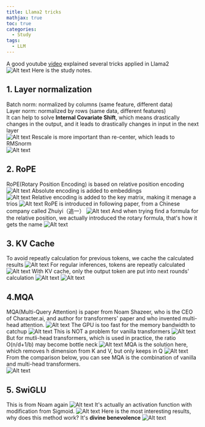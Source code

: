 ```yaml
---
title: Llama2 tricks
mathjax: true
toc: true
categories:
  - Study
tags:
  - LLM
---
```


A good youtube [video](https://www.youtube.com/watch?v=Mn_9W1nCFLo) explained several tricks applied in Llama2  
![Alt text](/assets/images/24-01-26-Llama2_files/summary.png)
Here is the study notes.
## 1. Layer normalization  
Batch norm: normalized by columns (same feature, different data)    
Layer norm: normalized by rows (same data, different features)  
It can help to solve **Internal Covariate Shift**, which means drastically changes in the output, and it leads to drastically changes in input in the next layer  
![Alt text](/assets/images/24-01-26-Llama2_files/layernorm.png)
Rescale is more important than re-center, which leads to RMSnorm  
![Alt text](/assets/images/24-01-26-Llama2_files/rmsnorm.png)
## 2. RoPE
RoPE(Rotary Position Encoding) is based on relative position encoding
![Alt text](/assets/images/24-01-26-Llama2_files/absoluterelativeencoding.png)
Absolute encoding is added to embeddings  
![Alt text](/assets/images/24-01-26-Llama2_files/addpositionalencoding.png)
Relative encoding is added to the key matrix, making it menage a trios
![Alt text](/assets/images/24-01-26-Llama2_files/menageatrois.png)
RoPE is introduced in following paper, from a Chinese company called Zhuiyi（追一）
![Alt text](/assets/images/24-01-26-Llama2_files/zhuiyi.png)
And when trying find a formula for the relative position, we actually introduced the rotary formula, that's how it gets the name
![Alt text](/assets/images/24-01-26-Llama2_files/rotary.png)
## 3. KV Cache
To avoid repeatly calculation for previous tokens, we cache the calculated results
![Alt text](/assets/images/24-01-26-Llama2_files/kvcache.png)
For regular inferences, tokens are repeatly calculated
![Alt text](/assets/images/24-01-26-Llama2_files/reginf.png)
With KV cache, only the output token are put into next rounds' calculation
![Alt text](/assets/images/24-01-26-Llama2_files/kvinf.png)
![Alt text](/assets/images/24-01-26-Llama2_files/onetoken.png)
## 4.MQA
MQA(Multi-Query Attention) is paper from Noam Shazeer, who is the CEO of Character.ai, and author for transformers' paper and who invented multi-head attention.
![Alt text](/assets/images/24-01-26-Llama2_files/MQA.png)
The GPU is too fast for the memory bandwidth to catchup
![Alt text](/assets/images/24-01-26-Llama2_files/toofast.png)
This is NOT a problem for vanilla transformers
![Alt text](/assets/images/24-01-26-Llama2_files/vanilla.png)
But for mutli-head transformers, which is used in practice, the ratio O(n/d+1/b) may become bottle neck
![Alt text](/assets/images/24-01-26-Llama2_files/multi-head.png)
MQA is the solution here, which removes h dimension from K and V, but only keeps in Q
![Alt text](/assets/images/24-01-26-Llama2_files/multi-query.png) 
From the comparison below, you can see MQA is the combination of vanilla and multi-head transformers.  
![Alt text](/assets/images/24-01-26-Llama2_files/compare.png)

## 5. SwiGLU
This is from Noam again
![Alt text](/assets/images/24-01-26-Llama2_files/swiglu.png)
It's actually an activation function with modification from Sigmoid.
![Alt text](/assets/images/24-01-26-Llama2_files/activation.png)
Here is the most interesting results, why does this method work? It's **divine benevolence**
![Alt text](/assets/images/24-01-26-Llama2_files/benevolence.png)


